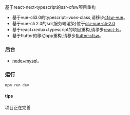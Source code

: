 基于react-next-typescript的ssr-cfsw项目重构
 * 基于vue-cli3.0的typescript+vuex-class,请移步[cfsw-vue](https://github.com/Vitaminaq/cfsw-vue-cli3.0)。
 * 基于vue-cli 2.0的srr(服务端渲染)位于[ssr-vue-cli-2.0](https://github.com/Vitaminaq/cfsw-vue-cli3.0/tree/ssr-vue-cli-2.0)
 * 基于react+redux+typescript的项目重构,请移步[react-ts](https://github.com/Vitaminaq/react-cfsw)。
 * 基于flutter的移动app重构,请移步[flutter-cfsw](https://github.com/Vitaminaq/flutter-cfsw)。
### 后台
 * [node+mysql](https://github.com/Vitaminaq/node-mysql)。

### 运行
```bash
npm run dev
```
#### tips
项目正在完善
